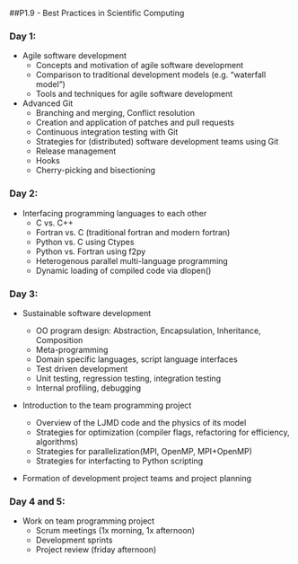 ##P1.9 - Best Practices in Scientific Computing

### Day 1:
- Agile software development
	- Concepts and motivation of agile software development
	- Comparison to traditional development models (e.g. “waterfall model”)
	- Tools and techniques for agile software development
- Advanced Git
	- Branching and merging, Conflict resolution
	- Creation and application of patches and pull requests
	- Continuous integration testing with Git
	- Strategies for (distributed) software development teams using Git
	- Release management
	- Hooks
	- Cherry-picking and bisectioning

### Day 2:
- Interfacing programming languages to each other
	- C vs. C++
	- Fortran vs. C (traditional fortran and modern fortran)
	- Python vs. C using Ctypes
	- Python vs. Fortran using f2py
	- Heterogenous parallel multi-language programming
	- Dynamic loading of compiled code via dlopen()

### Day 3:
- Sustainable software development
	- OO program design: Abstraction, Encapsulation, Inheritance, Composition
	- Meta-programming
	- Domain specific languages, script language interfaces
	- Test driven development
	- Unit testing, regression testing, integration testing
	- Internal profiling, debugging

- Introduction to the team programming project
  - Overview of the LJMD code and the physics of its model
  - Strategies for optimization (compiler flags, refactoring for efficiency, algorithms)
  - Strategies for parallelization(MPI, OpenMP, MPI+OpenMP)
  - Strategies for interfacting to Python scripting
- Formation of development project teams and project planning

### Day 4 and 5:
- Work on team programming project
	- Scrum meetings (1x morning, 1x afternoon)
	- Development sprints
	- Project review (friday afternoon)
